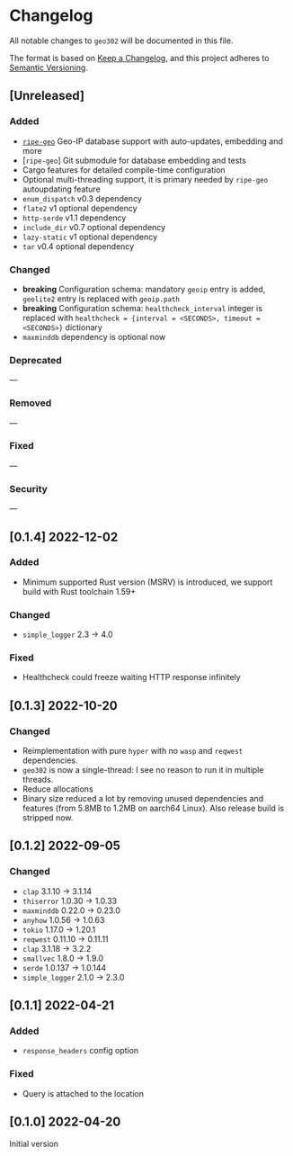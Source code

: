 # Changelog

All notable changes to `geo302` will be documented in this file.

The format is based on [Keep a Changelog](https://keepachangelog.com/en/1.0.0/),
and this project adheres to [Semantic Versioning](https://semver.org/spec/v2.0.0.html).

## [Unreleased]

### Added

- [`ripe-geo`](https://github.com/cbuijs/ripe-geo) Geo-IP database support with auto-updates, embedding and more
- [`ripe-geo`] Git submodule for database embedding and tests
- Cargo features for detailed compile-time configuration
- Optional multi-threading support, it is primary needed by `ripe-geo` autoupdating feature
- `enum_dispatch` v0.3 dependency
- `flate2` v1 optional dependency
- `http-serde` v1.1 dependency
- `include_dir` v0.7 optional dependency
- `lazy-static` v1 optional dependency
- `tar` v0.4 optional dependency

### Changed

- **breaking** Configuration schema: mandatory `geoip` entry is added, `geolite2` entry is replaced with `geoip.path`
- **breaking** Configuration schema: `healthcheck_interval` integer is replaced with `healthcheck = {interval = <SECONDS>, timeout = <SECONDS>}` dictionary
- `maxminddb` dependency is optional now

### Deprecated

—

### Removed

—

### Fixed

—

### Security

—

## [0.1.4] 2022-12-02

### Added

- Minimum supported Rust version (MSRV) is introduced, we support build with Rust toolchain 1.59+

### Changed

- `simple_logger` 2.3 -> 4.0

### Fixed

- Healthcheck could freeze waiting HTTP response infinitely

## [0.1.3] 2022-10-20

### Changed

- Reimplementation with pure `hyper` with no `wasp` and `reqwest` dependencies.
- `geo302` is now a single-thread: I see no reason to run it in multiple threads.
- Reduce allocations
- Binary size reduced a lot by removing unused dependencies and features (from 5.8MB to 1.2MB on aarch64 Linux). Also release build is stripped now.

## [0.1.2] 2022-09-05

### Changed

- `clap` 3.1.10 -> 3.1.14
- `thiserror` 1.0.30 -> 1.0.33
- `maxminddb` 0.22.0 -> 0.23.0
- `anyhow` 1.0.56 -> 1.0.63
- `tokio` 1.17.0 -> 1.20.1
- `reqwest` 0.11.10 -> 0.11.11
- `clap` 3.1.18 -> 3.2.2
- `smallvec` 1.8.0 -> 1.9.0
- `serde` 1.0.137 -> 1.0.144
- `simple_logger` 2.1.0 -> 2.3.0

## [0.1.1] 2022-04-21

### Added

- `response_headers` config option

### Fixed

- Query is attached to the location

## [0.1.0] 2022-04-20

Initial version
